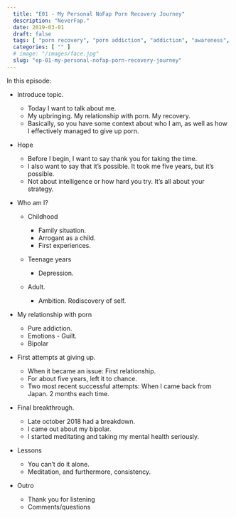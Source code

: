```yaml
---
  title: "E01 - My Personal NoFap Porn Recovery Journey"
  description: "NeverFap."
  date: 2019-03-01
  draft: false
  tags: [ "porn recovery", "porn addiction", "addiction", "awareness", "nofap", "neverfap", "neverfap deluxe", "neverfap basics", "nofap podcast", "neverfap podcast", "neverfap deluxe podcast" ]
  categories: [ "" ]
  # image: "/images/face.jpg"
  slug: "ep-01-my-personal-nofap-porn-recovery-journey"
---
```


In this episode:

- Introduce topic. 
    - Today I want to talk about me. 
    - My upbringing. My relationship with porn. My recovery. 
    - Basically, so you have some context about who I am, as well as how I effectively managed to give up porn.

- Hope
    - Before I begin, I want to say thank you for taking the time.
    - I also want to say that it’s possible. It took me five years, but it’s possible.
    - Not about intelligence or how hard you try. It’s all about your strategy.

- Who am I?
    - Childhood
        - Family situation.
        - Arrogant as a child.
        - First experiences.
    - Teenage years
        - Depression.

    - Adult.
        - Ambition. Rediscovery of self.

- My relationship with porn
    - Pure addiction.
    - Emotions - Guilt.
    - Bipolar

- First attempts at giving up.
    - When it became an issue: First relationship.
    - For about five years, left it to chance.
    - Two most recent successful attempts: When I came back from Japan. 2 months each time.

- Final breakthrough. 
    - Late october 2018 had a breakdown. 
    - I came out about my bipolar.
    - I started meditating and taking my mental health seriously.

- Lessons
    - You can’t do it alone. 
    - Meditation, and furthermore, consistency.

- Outro
    - Thank you for listening
    - Comments/questions
